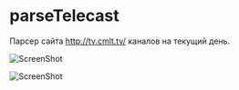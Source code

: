 # parseTelecast

Парсер сайта http://tv.cmlt.tv/ каналов на текущий день.

![ScreenShot](http://i.imgur.com/5To5SEw.png)

![ScreenShot](http://i.imgur.com/IfNUq3L.png)
